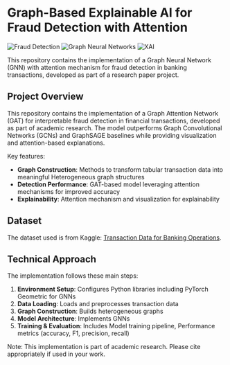 # Graph-Based Explainable AI for Fraud Detection with Attention

![Fraud Detection](https://img.shields.io/badge/domain-fraud%20detection-blue)
![Graph Neural Networks](https://img.shields.io/badge/technique-GNNs-orange)
![XAI](https://img.shields.io/badge/approach-explainable%20AI-green)

This repository contains the implementation of a Graph Neural Network (GNN) with attention mechanism for fraud detection in banking transactions, developed as part of a research paper project.


## Project Overview

This repository contains the implementation of a Graph Attention Network (GAT) for interpretable fraud detection in financial transactions, developed as part of academic research. The model outperforms Graph Convolutional Networks (GCNs) and GraphSAGE baselines while providing visualization and attention-based explanations.


Key features:
- **Graph Construction**: Methods to transform tabular transaction data into meaningful Heterogeneous graph structures
- **Detection Performance**: GAT-based model leveraging attention mechanisms for improved accuracy
- **Explainability**: Attention mechanism and visualization for explainability
 
## Dataset

The dataset used is from Kaggle: [Transaction Data for Banking Operations](https://www.kaggle.com/datasets/ziya07/transaction-data-for-banking-operations).


## Technical Approach

The implementation follows these main steps:

1. **Environment Setup**: Configures Python libraries including PyTorch Geometric for GNNs
2. **Data Loading**: Loads and preprocesses transaction data
3. **Graph Construction**: Builds heterogeneous graphs
4. **Model Architecture**: Implements GNNs
5. **Training & Evaluation**: Includes Model training pipeline, Performance metrics (accuracy, F1, precision, recall)

Note: This implementation is part of academic research. Please cite appropriately if used in your work.
